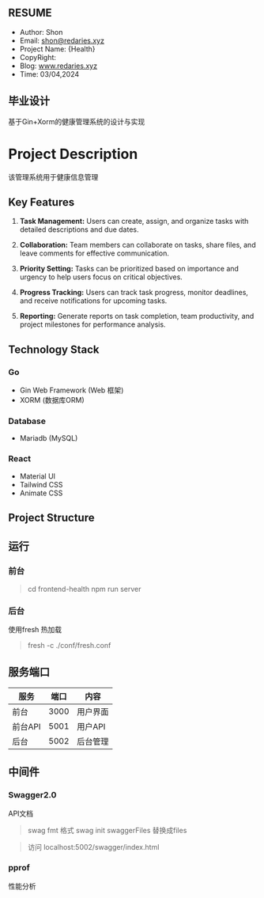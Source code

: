 
## RESUME
- Author: Shon
- Email: shon@redaries.xyz
- Project Name: {Health}
- CopyRight:
- Blog: www.redaries.xyz
- Time: 03/04,2024


## 毕业设计
基于Gin+Xorm的健康管理系统的设计与实现
# Project Description
该管理系统用于健康信息管理

## Key Features

1. **Task Management:** Users can create, assign, and organize tasks with detailed descriptions and due dates.
   
2. **Collaboration:** Team members can collaborate on tasks, share files, and leave comments for effective communication.
   
3. **Priority Setting:** Tasks can be prioritized based on importance and urgency to help users focus on critical objectives.
   
4. **Progress Tracking:** Users can track task progress, monitor deadlines, and receive notifications for upcoming tasks.
   
5. **Reporting:** Generate reports on task completion, team productivity, and project milestones for performance analysis.


## Technology Stack
### Go
- Gin Web Framework (Web 框架)
- XORM (数据库ORM)

### Database
- Mariadb (MySQL)

### React
- Material UI
- Tailwind CSS
- Animate CSS

## Project Structure






## 运行
### 前台
> cd frontend-health
> npm run server
### 后台
使用fresh 热加载
> fresh -c ./conf/fresh.conf



## 服务端口

|服务|端口|内容|
|-|-|-|
|前台|3000|用户界面|
|前台API|5001|用户API|
|后台|5002|后台管理|

## 中间件
### Swagger2.0
API文档
> swag fmt 格式
> swag init
swaggerFiles 替换成files

> 访问 localhost:5002/swagger/index.html

### pprof
性能分析

